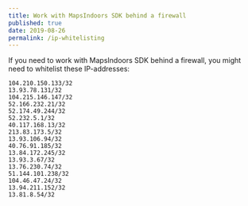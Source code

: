 ```yaml
---
title: Work with MapsIndoors SDK behind a firewall
published: true
date: 2019-08-26
permalink: /ip-whitelisting
---
```


If you need to work with MapsIndoors SDK behind a firewall, you might need to whitelist these IP-addresses:

```
104.210.150.133/32
13.93.78.131/32
104.215.146.147/32
52.166.232.21/32 
52.174.49.244/32 
52.232.5.1/32
40.117.168.13/32 
213.83.173.5/32
13.93.106.94/32 	
40.76.91.185/32 	
13.84.172.245/32 
13.93.3.67/32
13.76.230.74/32 	
51.144.101.238/32 
104.46.47.24/32 	
13.94.211.152/32 
13.81.8.54/32
```

